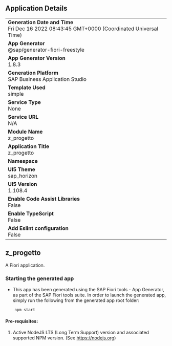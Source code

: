 ## Application Details
|               |
| ------------- |
|**Generation Date and Time**<br>Fri Dec 16 2022 08:43:45 GMT+0000 (Coordinated Universal Time)|
|**App Generator**<br>@sap/generator-fiori-freestyle|
|**App Generator Version**<br>1.8.3|
|**Generation Platform**<br>SAP Business Application Studio|
|**Template Used**<br>simple|
|**Service Type**<br>None|
|**Service URL**<br>N/A
|**Module Name**<br>z_progetto|
|**Application Title**<br>z_progetto|
|**Namespace**<br>|
|**UI5 Theme**<br>sap_horizon|
|**UI5 Version**<br>1.108.4|
|**Enable Code Assist Libraries**<br>False|
|**Enable TypeScript**<br>False|
|**Add Eslint configuration**<br>False|

## z_progetto

A Fiori application.

### Starting the generated app

-   This app has been generated using the SAP Fiori tools - App Generator, as part of the SAP Fiori tools suite.  In order to launch the generated app, simply run the following from the generated app root folder:

```
    npm start
```

#### Pre-requisites:

1. Active NodeJS LTS (Long Term Support) version and associated supported NPM version.  (See https://nodejs.org)


